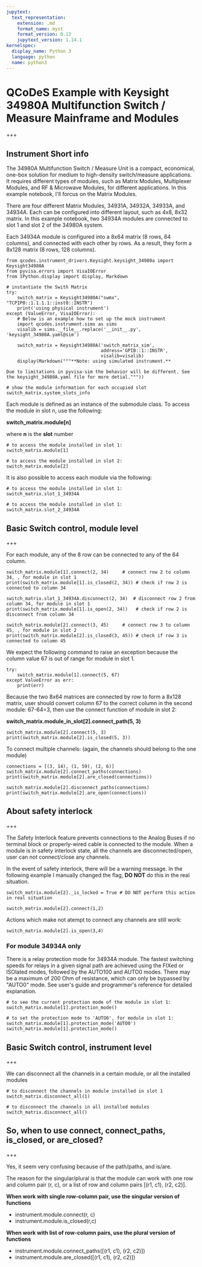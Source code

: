 ```yaml
---
jupytext:
  text_representation:
    extension: .md
    format_name: myst
    format_version: 0.13
    jupytext_version: 1.14.1
kernelspec:
  display_name: Python 3
  language: python
  name: python3
---
```


# QCoDeS Example with Keysight 34980A Multifunction Switch / Measure Mainframe and Modules

+++

## Instrument Short info
The 34980A Multifunction Switch / Measure Unit is a compact, economical, one-box solution for medium to high-density switch/measure applications. It requires different types of modules, such as Matrix Modules, Multiplexer Modules, and RF & Microwave Modules, for different applications. In this example notebook, I'll forcus on the Matrix Modules.

There are four different Matrix Modules, 34931A, 34932A, 34933A, and 34934A. Each can be configured into different layout, such as 4x8, 8x32 matrix. In this example notebook, two 34934A modules are connected to slot 1 and slot 2 of the 34980A system.

Each 34934A module is configured into a 8x64 matrix (8 rows, 64 columns), and connected with each other by rows. As a result, they form a 8x128 matrix (8 rows, 128 columns).

```{code-cell} ipython3
from qcodes.instrument_drivers.Keysight.keysight_34980a import Keysight34980A
from pyvisa.errors import VisaIOError
from IPython.display import display, Markdown
```

```{code-cell} ipython3
# instantiate the Swith Matrix
try:
    switch_matrix = Keysight34980A("swmx", "TCPIP0::1.1.1.1::inst0::INSTR")
    print('using physical instrument')
except (ValueError, VisaIOError):
    # Below is an example how to set up the mock instrument
    import qcodes.instrument.sims as sims
    visalib = sims.__file__.replace('__init__.py', 'keysight_34980A.yaml@sim')
    
    switch_matrix = Keysight34980A('switch_matrix_sim',
                                   address='GPIB::1::INSTR',
                                   visalib=visalib)
    display(Markdown("""**Note: using simulated instrument.**

Due to limitations in pyvisa-sim the behavior will be different. See the keysight_34980A.yaml file for more detial."""))
```

```{code-cell} ipython3
# show the module information for each occupied slot
switch_matrix.system_slots_info
```

Each module is defined as an instance of the submodule class. To access the module in slot n, use the following:

**switch_matrix.module[n]**

where **n** is the **slot** number

```{code-cell} ipython3
# to access the module installed in slot 1:
switch_matrix.module[1]
```

```{code-cell} ipython3
# to access the module installed in slot 2:
switch_matrix.module[2]
```

It is also possible to access each module via the following:

```{code-cell} ipython3
# to access the module installed in slot 1:
switch_matrix.slot_1_34934A
```

```{code-cell} ipython3
# to access the module installed in slot 1:
switch_matrix.slot_2_34934A
```

## Basic Switch control, module level

+++

For each module, any of the 8 row can be connected to any of the 64 column.

```{code-cell} ipython3
switch_matrix.module[1].connect(2, 34)     # connect row 2 to column 34, , for module in slot 1
print(switch_matrix.module[1].is_closed(2, 34)) # check if row 2 is connected to column 34
```

```{code-cell} ipython3
switch_matrix.slot_1_34934A.disconnect(2, 34)  # disconnect row 2 from column 34, for module in slot 1
print(switch_matrix.module[1].is_open(2, 34))   # check if row 2 is disconnect from column 34
```

```{code-cell} ipython3
switch_matrix.module[2].connect(3, 45)     # connect row 3 to column 45, , for module in slot 2
print(switch_matrix.module[2].is_closed(3, 45)) # check if row 3 is connected to column 45
```

We expect the following command to raise an exception because the column value 67 is out of range for module in slot 1.

```{code-cell} ipython3
try: 
    switch_matrix.module[1].connect(5, 67)
except ValueError as err: 
    print(err)
```

Because the two 8x64 matrices are connected by row to form a 8x128 matrix, user should convert column 67 to the correct column in the second module: 67-64=3, then use the connect function of module in slot 2:

**switch_matrix.module_in_slot[2].connect_path(5, 3)**

```{code-cell} ipython3
switch_matrix.module[2].connect(5, 3)
print(switch_matrix.module[2].is_closed(5, 3))
```

To connect multiple channels: (again, the channels should belong to the one module)

```{code-cell} ipython3
connections = [(3, 14), (1, 59), (2, 6)]
switch_matrix.module[2].connect_paths(connections)
print(switch_matrix.module[2].are_closed(connections))
```

```{code-cell} ipython3
switch_matrix.module[2].disconnect_paths(connections)
print(switch_matrix.module[2].are_open(connections))
```

## About safety interlock

+++

The Safety Interlock feature prevents connections to the Analog Buses if no terminal block or properly-wired cable is connected to the module. When a module is in safety interlock state, all the channels are disconnected/open, user can not connect/close any channels.

In the event of safety interlock, there will be a warning message. In the following example I manually changed the flag, **DO NOT** do this in the real situation.

```{code-cell} ipython3
switch_matrix.module[2]._is_locked = True # DO NOT perform this action in real situation
```

```{code-cell} ipython3
switch_matrix.module[2].connect(1,2)
```

Actions which make not atempt to connect any channels are still work:

```{code-cell} ipython3
switch_matrix.module[2].is_open(3,4)
```

### For module 34934A only
There is a relay protection mode for 34934A module. The fastest switching speeds for relays in a given signal path are achieved using the FIXed or ISOlated modes, followed by the AUTO100 and AUTO0 modes. There may be a maximum of 200 Ohm of resistance, which can only be bypassed by "AUTO0" mode.
See user's guide and programmer's reference for detailed explanation.

```{code-cell} ipython3
# to see the current protection mode of the module in slot 1:
switch_matrix.module[1].protection_mode()
```

```{code-cell} ipython3
# to set the protection mode to 'AUTO0', for module in slot 1:
switch_matrix.module[1].protection_mode('AUTO0')
switch_matrix.module[1].protection_mode()
```

## Basic Switch control, instrument level

+++

We can disconnect all the channels in a certain module, or all the installed modules

```{code-cell} ipython3
# to disconnect the channels in module installed in slot 1
switch_matrix.disconnect_all(1)
```

```{code-cell} ipython3
# to disconnect the channels in all installed modules
switch_matrix.disconnect_all()
```

## So, when to use connect, connect_paths, is_closed, or are_closed?

+++

Yes, it seem very confusing because of the path/paths, and is/are.

The reason for the singular/plural is that the module can work with one row and column pair (r, c), or a list of row and column pairs [(r1, c1), (r2, c2)].

**When work with single row-column pair, use the singular version of functions**
 - instrument.module.connect(r, c)
 - instrument.module.is_closed(r,c)
 
**When work with list of row-column pairs, use the plural version of functions**
 - instrument.module.connect_paths([(r1, c1), (r2, c2)])
 - instrument.module.are_closed([(r1, c1), (r2, c2)])

```{code-cell} ipython3

```
